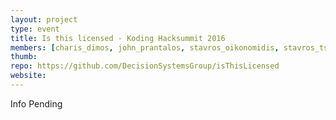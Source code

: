 ```yaml
---
layout: project
type: event
title: Is this licensed - Koding Hacksummit 2016
members: [charis_dimos, john_prantalos, stavros_oikonomidis, stavros_tsourlidakis, thanasis_lilis, theodore_kounas]
thumb:
repo: https://github.com/DecisionSystemsGroup/isThisLicensed
website:
---
```

Info Pending
